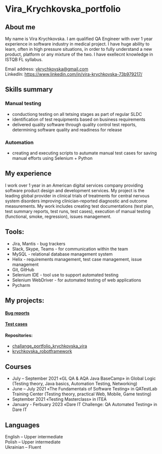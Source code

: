 # Vira_Krychkovska_portfolio
## About me
My name is Vira Krychkovska. I am qualified QA Engineer with over 1 year experience in software industry in medical project. I have huge ability to learn, often in high pressure situations, in order to fully understand a new product, platform or any mixture of the two. I have exellecnt knowledge in  ISTQB FL syllabus.

Email address: vkrychkovska@gmail.com  
LinkedIn: https://www.linkedin.com/in/vira-krychkovska-73b979217/

## Skills summary
### Manual testing
* conductiong testing on all tetsing stages as part of regular SLDC  
* identification of test requipments based on business requirements  
* delivered quality software through quality control test reports, determining software quality and readiness for release  
### Automation
* creating and executing scripts to autumate manual test cases for saving manual efforts using Selenium + Python  

## My experience
I work over 1 year in an American digital services company providing software product design and development services. My project is the leading global provider in clinical trials of treatments for central nervous system disorders improving clinician-reported diagnostic and outcome measurements. My work includes creating test documentations (test plan, test summary reports, test runs, test cases), execution of manual testing (functional, smoke, regression), issues management.

## Tools:
* Jira, Mantis - bug trackers  
* Slack, Skype, Teams - for communication within the team  
* MySQL - relational database management system  
* Helix - requirements management, test case management, issue management   
* Git, GitHub  
* Selenium IDE - tool use to support automated testing  
* Selenium WebDriver - for automated testing of web applications  
* Pycharm

## My projects:
#### [Bug reports](https://docs.google.com/spreadsheets/d/1Qo7s_EbDH0te6y-5m7egjkfptdaahKSOLqOPU1UXkGE/edit?usp=share_link)  
#### [Test cases](https://docs.google.com/document/d/1ruKICmsa8mDMrwzLSP8_W2WZWItmDWArlwrXAH8BzHE/edit?usp=share_link)
#### Repositories:
* [challange_portfolio_krychkovska_vira](https://github.com/Vira1999/challange_portfolio_krychkovska_vira.git)
* [krychkovska_robotframework](https://github.com/Vira1999/krychkovska_robotframework.git)

## Courses
* July – September 2021 «GL QA & AQA Java BaseCamp» in Global Logic (Testing theory, Java basics, Automation Testing, Networking)    
* June – July 2021 «The Fundamentals of Software Testing» in QATestLab Training Center (Testing theory, practical Web, Mobile, Game testing)  
* September 2021 «Testing Masterclass» in ITEA  
* January - Ferbuary 2023 «Dare IT Challenge: QA Automated Testing» in Dare IT

## Languages
English – Upper intermediate  
Polish – Upper intermediate  
Ukrainian – Fluent
